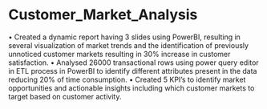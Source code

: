 # Customer_Market_Analysis
•	Created a dynamic report having 3 slides using PowerBI, resulting in several visualization of market trends and the identification of previously unnoticed customer markets resulting in 30% increase in customer satisfaction.
•	Analysed 26000 transactional rows using power query editor in ETL process in PowerBI to identify different attributes present in the data reducing 20% of time consumption.
•	Created 5 KPI’s to identify market opportunities and actionable insights including which customer markets to target based on customer activity.

